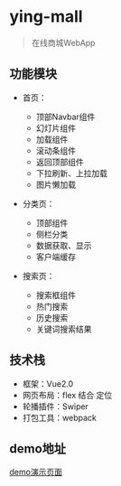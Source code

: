 # ying-mall

> 在线商城WebApp

## 功能模块

- 首页：
  - 顶部Navbar组件
  - 幻灯片组件
  - 加载组件
  - 滚动条组件
  - 返回顶部组件
  - 下拉刷新、上拉加载
  - 图片懒加载
  
- 分类页：
  - 顶部组件
  - 侧栏分类
  - 数据获取、显示
  - 客户端缓存
  
- 搜索页：
  - 搜索框组件
  - 热门搜索
  - 历史搜索
  - 关键词搜索结果

## 技术栈

- 框架：Vue2.0
- 网页布局：flex 结合 定位
- 轮播插件：Swiper
- 打包工具：webpack

## demo地址

[demo演示页面](https://ying-king.github.io/ying-mall/dist/#/)
